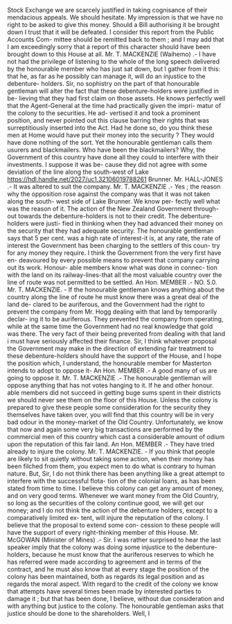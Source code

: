 Stock Exchange we are scarcely justified in taking cognisance of their mendacious appeals. We should hesitate. My impression is that we have no right to be asked to give this money. Should a Bill authorising it be brought down I trust that it will be defeated. I consider this report from the Public Accounts Com- mittee should be remitted back to them ; and I may add that I am exceedingly sorry that a report of this character should have been brought down to this House at all. Mr. T. MACKENZIE (Waihemo) .- I have not had the privilege of listening to the whole of the long speech delivered by the honourable member who has just sat down, but I gather from it this: that he, as far as he possibly can manage it, will do an injustice to the debenture- holders. Sir, no sophistry on the part of that honourable gentleman will alter the fact that these debenture-holders were justified in be- lieving that they had first claim on those assets. He knows perfectly well that the Agent-General at the time had practically given the impri- matur of the colony to the securities. He ad- vertised it and took a prominent position, and never pointed out this clause barring their rights that was surreptitiously inserted into the Act. Had he done so, do you think these men at Home would have put their money into the security ? They would have done nothing of the sort. Yet the honourable gentleman calls them usurers and blackmailers. Who have been the blackmailers? Why, the Government of this country have done all they could to interfere with their investments. I suppose it was be- cause they did not agree with some deviation of the line along the south-west of Lake https://hdl.handle.net/2027/uc1.32106019788261 Brunner. Mr. HALL-JONES .- It was altered to suit the company. Mr. T. MACKENZIE .- Yes ; the reason why the opposition rose against the company was that it was not taken along the south- west side of Lake Brunner. We know per- fectly well what was the reason of it. The action of the New Zealand Government through- out towards the debenture-holders is not to their credit. The debenture-holders were justi- fied in thinking when they had advanced their money on the security that they had adequate security. The honourable gentleman says that 5 per cent. was a high rate of interest-it is, at any rate, the rate of interest the Government has been charging to the settlers of this coun- try for any money they require. I think the Government from the very first have en- deavoured by every possible means to prevent that company carrying out its work. Honour- able members know what was done in connec- tion with the land on its railway-lines-that all the most valuable country over the line of route was not permitted to be settled. An Hon. MEMBER .- NO. 5.0. Mr. T. MACKENZIE. - If the honourable gentleman knows anything about the country along the line of route he must know there was a great deal of the land de- clared to be auriferous, and the Government had the right to prevent the company from Mr. Hogg dealing with that land by temporarily declar- ing it to be auriferous. They prevented the company from operating, while at the same time the Government had no real knowledge that gold was there. The very fact of their being prevented from dealing with that land i must have seriously affected their finance. Sir, I think whatever proposal the Government may make in the direction of extending fair treatment to these debenture-holders should have the support of the House, and I hope the position which, I understand, the honourable member for Masterton intends to adopt to oppose it- An Hon. MEMBER .- A good many of us are going to oppose it. Mr. T. MACKENZIE .- The honourable gentleman will oppose anything that has not votes hanging to it. If he and other honour. able members did not succeed in getting buge sums spent in their districts we should never see them on the floor of this House. Unless the colony is prepared to give these people some consideration for the security they themselves have taken over, you will find that this country will be in very bad odour in the money-market of the Old Country. Unfortunately, we know that now and again some very big transactions are performed by the commercial men of this country which cast a considerable amount of odium upon the reputation of this fair land. An Hon. MEMBER .- They have tried already to injure the colony. Mr. T. MACKENZIE. - If you think that people are likely to sit quietly without taking some action, when their money has been filched from them, you expect men to do what is contrary to human nature. But, Sir, I do not think there has been anything like a great attempt to interfere with the successful flota- tion of the colonial loans, as has been stated from time to time. I believe this colony can get any amount of money, and on very good terms. Whenever we want money from the Old Country, so long as the securities of the colony continue good, we will get our money; and I do not think the action of the debenture holders, except to a comparatively limited ex- tent, will injure the reputation of the colony. I believe that the proposal to extend some con- cession to these people will have the support of every right-thinking member of this House. Mr. McGOWAN (Minister of Mines) .- Sir. I was rather surprised to hear the last speaker imply that the colony was doing some injustice to the debenture-holders, because he must know that the auriferous reserves to which he has referred were made according to agreement and in terms of the contract, and he must also know that at every stage the position of the colony has been maintained, both as regards its legal position and as regards the moral aspect. With regard to the credit of the colony we know that attempts have several times been made by interested parties to damage it ; but that has been done, I believe, without due consideration and with anything but justice to the colony. The honourable gentleman asks that justice should be done to the shareholders. Well, I 